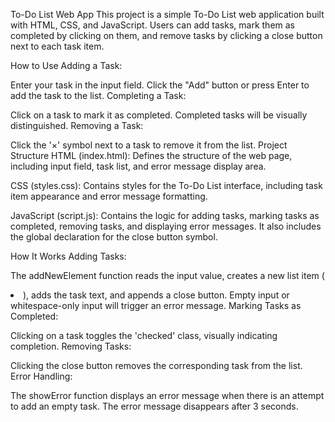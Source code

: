 To-Do List Web App
This project is a simple To-Do List web application built with HTML, CSS, and JavaScript. Users can add tasks, mark them as completed by clicking on them, and remove tasks by clicking a close button next to each task item.

How to Use
Adding a Task:

Enter your task in the input field.
Click the "Add" button or press Enter to add the task to the list.
Completing a Task:

Click on a task to mark it as completed. Completed tasks will be visually distinguished.
Removing a Task:

Click the '×' symbol next to a task to remove it from the list.
Project Structure
HTML (index.html): Defines the structure of the web page, including input field, task list, and error message display area.

CSS (styles.css): Contains styles for the To-Do List interface, including task item appearance and error message formatting.

JavaScript (script.js): Contains the logic for adding tasks, marking tasks as completed, removing tasks, and displaying error messages. It also includes the global declaration for the close button symbol.

How It Works
Adding Tasks:

The addNewElement function reads the input value, creates a new list item (<li>), adds the task text, and appends a close button.
Empty input or whitespace-only input will trigger an error message.
Marking Tasks as Completed:

Clicking on a task toggles the 'checked' class, visually indicating completion.
Removing Tasks:

Clicking the close button removes the corresponding task from the list.
Error Handling:

The showError function displays an error message when there is an attempt to add an empty task.
The error message disappears after 3 seconds.

